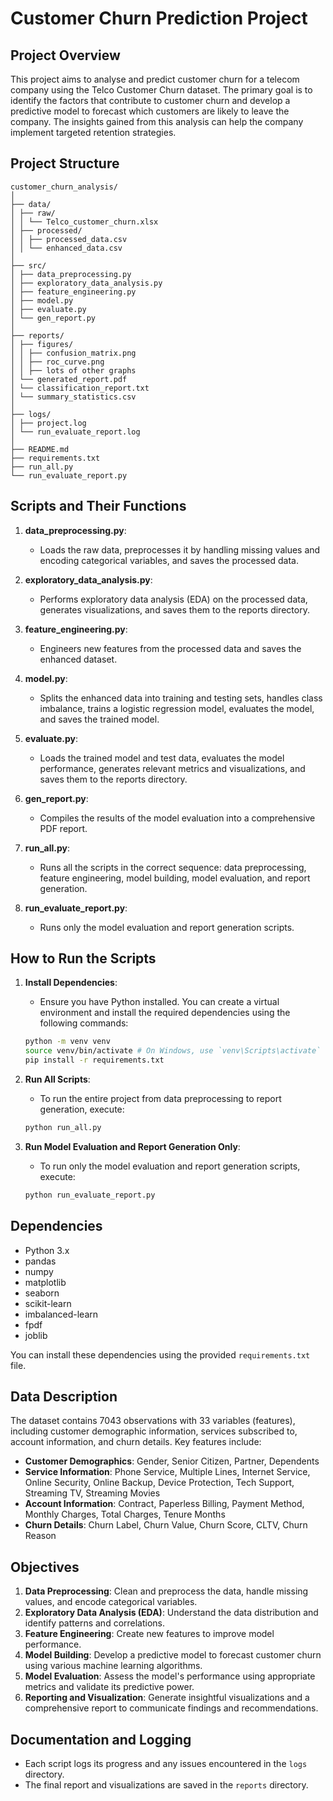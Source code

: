 # Customer Churn Prediction Project

## Project Overview
This project aims to analyse and predict customer churn for a telecom company using the Telco Customer Churn dataset. The primary goal is to identify the factors that contribute to customer churn and develop a predictive model to forecast which customers are likely to leave the company. The insights gained from this analysis can help the company implement targeted retention strategies.

## Project Structure
```
customer_churn_analysis/
│
├── data/
│ ├── raw/
│ │ └── Telco_customer_churn.xlsx
│ ├── processed/
│ │ ├── processed_data.csv
│ │ └── enhanced_data.csv
│
├── src/
│ ├── data_preprocessing.py
│ ├── exploratory_data_analysis.py
│ ├── feature_engineering.py
│ ├── model.py
│ ├── evaluate.py
│ └── gen_report.py
│
├── reports/
│ ├── figures/
│ │ ├── confusion_matrix.png
│ │ ├── roc_curve.png
│ │ ├── lots of other graphs
│ └── generated_report.pdf
│ └── classification_report.txt
│ └── summary_statistics.csv
│
├── logs/
│ ├── project.log
│ └── run_evaluate_report.log
│
├── README.md
├── requirements.txt
├── run_all.py
└── run_evaluate_report.py
```

## Scripts and Their Functions

1. **data_preprocessing.py**:
    - Loads the raw data, preprocesses it by handling missing values and encoding categorical variables, and saves the processed data.

2. **exploratory_data_analysis.py**:
    - Performs exploratory data analysis (EDA) on the processed data, generates visualizations, and saves them to the reports directory.

3. **feature_engineering.py**:
    - Engineers new features from the processed data and saves the enhanced dataset.

4. **model.py**:
    - Splits the enhanced data into training and testing sets, handles class imbalance, trains a logistic regression model, evaluates the model, and saves the trained model.

5. **evaluate.py**:
    - Loads the trained model and test data, evaluates the model performance, generates relevant metrics and visualizations, and saves them to the reports directory.

6. **gen_report.py**:
    - Compiles the results of the model evaluation into a comprehensive PDF report.

7. **run_all.py**:
    - Runs all the scripts in the correct sequence: data preprocessing, feature engineering, model building, model evaluation, and report generation.

8. **run_evaluate_report.py**:
    - Runs only the model evaluation and report generation scripts.

## How to Run the Scripts

1. **Install Dependencies**:
    - Ensure you have Python installed. You can create a virtual environment and install the required dependencies using the following commands:
    ```bash
    python -m venv venv
    source venv/bin/activate # On Windows, use `venv\Scripts\activate`
    pip install -r requirements.txt
    ```

2. **Run All Scripts**:
    - To run the entire project from data preprocessing to report generation, execute:
    ```bash
    python run_all.py
    ```

3. **Run Model Evaluation and Report Generation Only**:
    - To run only the model evaluation and report generation scripts, execute:
    ```bash
    python run_evaluate_report.py
    ```

## Dependencies

- Python 3.x
- pandas
- numpy
- matplotlib
- seaborn
- scikit-learn
- imbalanced-learn
- fpdf
- joblib

You can install these dependencies using the provided `requirements.txt` file.

## Data Description

The dataset contains 7043 observations with 33 variables (features), including customer demographic information, services subscribed to, account information, and churn details. Key features include:

- **Customer Demographics**: Gender, Senior Citizen, Partner, Dependents
- **Service Information**: Phone Service, Multiple Lines, Internet Service, Online Security, Online Backup, Device Protection, Tech Support, Streaming TV, Streaming Movies
- **Account Information**: Contract, Paperless Billing, Payment Method, Monthly Charges, Total Charges, Tenure Months
- **Churn Details**: Churn Label, Churn Value, Churn Score, CLTV, Churn Reason

## Objectives

1. **Data Preprocessing**: Clean and preprocess the data, handle missing values, and encode categorical variables.
2. **Exploratory Data Analysis (EDA)**: Understand the data distribution and identify patterns and correlations.
3. **Feature Engineering**: Create new features to improve model performance.
4. **Model Building**: Develop a predictive model to forecast customer churn using various machine learning algorithms.
5. **Model Evaluation**: Assess the model's performance using appropriate metrics and validate its predictive power.
6. **Reporting and Visualization**: Generate insightful visualizations and a comprehensive report to communicate findings and recommendations.

## Documentation and Logging

- Each script logs its progress and any issues encountered in the `logs` directory.
- The final report and visualizations are saved in the `reports` directory.
